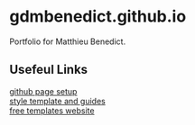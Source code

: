 # gdmbenedict.github.io
Portfolio for Matthieu Benedict.

## Usefeul Links
[github page setup](https://pages.github.com)<br>
[style template and guides](https://www.geeksforgeeks.org/how-to-build-portfolio-website-and-host-it-on-github-pages/)<br>
[free templates website](https://html5up.net/)<br>
